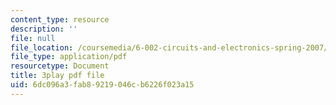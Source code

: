 ```yaml
---
content_type: resource
description: ''
file: null
file_location: /coursemedia/6-002-circuits-and-electronics-spring-2007/6dc096a3fab89219046cb6226f023a15_OGtElTMJidE.pdf
file_type: application/pdf
resourcetype: Document
title: 3play pdf file
uid: 6dc096a3-fab8-9219-046c-b6226f023a15
---
```

